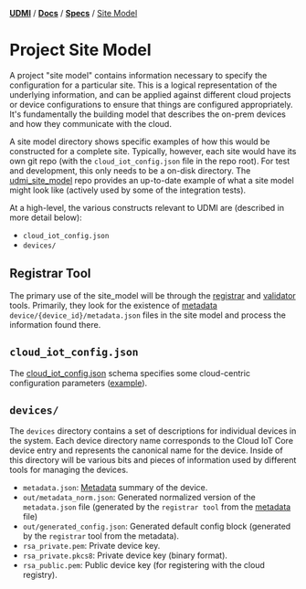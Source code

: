 [**UDMI**](../../) / [**Docs**](../) / [**Specs**](./) / [Site Model](#)

# Project Site Model

A project "site model" contains information necessary to specify the configuration for
a particular site. This is a logical representation of the underlying information, and can be
applied against different cloud projects or device configurations to ensure that things are
configured appropriately. It's fundamentally the building model that describes the on-prem
devices and how they communicate with the cloud.

A site model directory shows specific examples of how this would be constructed for a complete
site. Typically, however, each site would have its own git repo (with the `cloud_iot_config.json`
file in the repo root). For test and development, this only needs to be a on-disk directory.
The [udmi_site_model](https://github.com/faucetsdn/udmi_site_model) repo
provides an up-to-date example of what a site model might look like (actively used by some
of the integration tests).

At a high-level, the various constructs relevant to UDMI are (described in more detail below):
* `cloud_iot_config.json`
* `devices/`

## Registrar Tool

The primary use of the site_model will be through the [registrar](../tools/registrar.md) and
[validator](../tools/validator.md) tools. Primarily, they look for the existence of [metadata](metadata.md)
`device/{device_id}/metadata.json` files in the site model and process the information found there.

## `cloud_iot_config.json`

The [cloud_iot_config.json](../../schema/configuration_execution.json) schema specifies some cloud-centric
configuration parameters ([example](../../tests/configuration_execution.tests/cloud_iot_config.json)).

## `devices/`

The `devices` directory contains a set of descriptions for individual devices in the system. Each
device directory name corresponds to the Cloud IoT Core device entry and represents the canonical
name for the device. Inside of this directory will be various bits and pieces of information used
by different tools for managing the devices.

* `metadata.json`: [Metadata](metadata.md) summary of the device.
* `out/metadata_norm.json`: Generated normalized version of the `metadata.json` file (generated by the `registrar tool` from the [metadata](metadata.md) file)
* `out/generated_config.json`: Generated default config block (generated by the `registrar` tool from the metadata).
* `rsa_private.pem`: Private device key.
* `rsa_private.pkcs8`: Private device key (binary format).
* `rsa_public.pem`: Public device key (for registering with the cloud registry).
